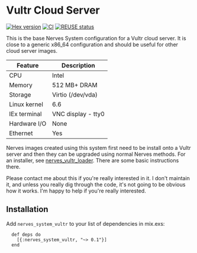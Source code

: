 # Vultr Cloud Server

[![Hex version](https://img.shields.io/hexpm/v/nerves_system_vultr.svg "Hex version")](https://hex.pm/packages/nerves_system_vultr)
[![CI](https://github.com/nerves-project/nerves_system_vultr/actions/workflows/ci.yml/badge.svg)](https://github.com/nerves-project/nerves_system_vultr/actions/workflows/ci.yml)
[![REUSE status](https://api.reuse.software/badge/github.com/nerves-project/nerves_system_vultr)](https://api.reuse.software/info/github.com/nerves-project/nerves_system_vultr)

This is the base Nerves System configuration for a Vultr cloud server. It is close to a generic x86_64
configuration and should be useful for other cloud server images.

| Feature              | Description                     |
| -------------------- | ------------------------------- |
| CPU                  | Intel                           |
| Memory               | 512 MB+ DRAM                    |
| Storage              | Virtio (/dev/vda)               |
| Linux kernel         | 6.6                             |
| IEx terminal         | VNC display - tty0              |
| Hardware I/O         | None                            |
| Ethernet             | Yes                             |

Nerves images created using this system first need to be install onto a Vultr
server and then they can be upgraded using normal Nerves methods. For an
installer, see
[nerves_vultr_loader](https://github.com/fhunleth/fhunleth-buildroot-experiments/tree/master/board/nerves_vultr_loader).
There are some basic instructions there.

Please contact me about this if you're really interested in it. I don't
maintain it, and unless you really dig through the code, it's not going
to be obvious how it works. I'm happy to help if you're really interested.

## Installation

Add `nerves_system_vultr` to your list of dependencies in mix.exs:

```
  def deps do
    [{:nerves_system_vultr, "~> 0.1"}]
  end
```
